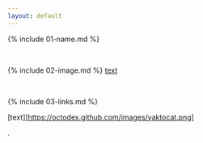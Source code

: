 ```yaml
---
layout: default
---
```


{% include 01-name.md %}

<br>

{% include 02-image.md %}
[text](https://octodex.github.com/images/yaktocat.png)



<br>

{% include 03-links.md %}

[text][https://octodex.github.com/images/yaktocat.png]


.
